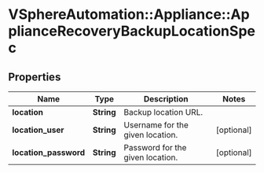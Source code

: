 # VSphereAutomation::Appliance::ApplianceRecoveryBackupLocationSpec

## Properties
Name | Type | Description | Notes
------------ | ------------- | ------------- | -------------
**location** | **String** | Backup location URL. | 
**location_user** | **String** | Username for the given location. | [optional] 
**location_password** | **String** | Password for the given location. | [optional] 


